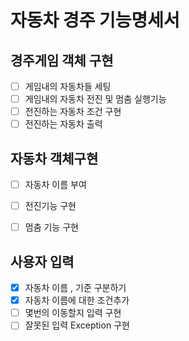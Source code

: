 # 자동차 경주 기능명세서


## 경주게임 객체 구현
- [ ] 게임내의 자동차들 세팅
- [ ] 게임내의 자동차 전진 및 멈춤 실행기능
- [ ] 전진하는 자동차 조건 구현
- [ ] 전진하는 자동차 출력

## 자동차 객체구현
- [ ] 자동차 이름 부여
- [ ] 전진기능 구현
- [ ] 멈춤 기능 구현



## 사용자 입력
- [X] 자동차 이름 , 기준 구분하기
- [X] 자동차 이름에 대한 조건추가
- [ ] 몇번의 이동할지 입력 구현
- [ ] 잘못된 입력 Exception 구현